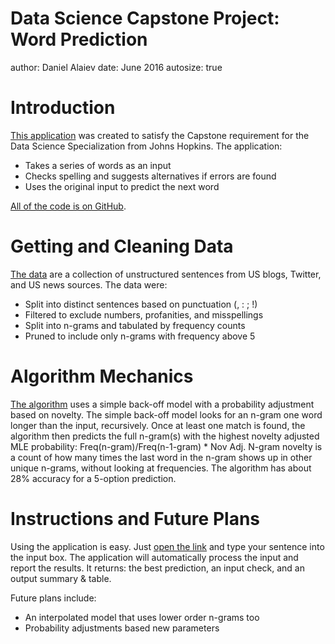 Data Science Capstone Project: Word Prediction
========================================================
author: Daniel Alaiev
date: June 2016
autosize: true

Introduction
========================================================

[This application](https://datadan01.shinyapps.io/Word_Prediction_Capstone/) was created to satisfy the Capstone requirement for the Data Science Specialization from Johns Hopkins. The application:

- Takes a series of words as an input
- Checks spelling and suggests alternatives if errors are found
- Uses the original input to predict the next word

[All of the code is on GitHub](https://github.com/DataDan01/Capstone).

Getting and Cleaning Data
========================================================

[The data](https://d396qusza40orc.cloudfront.net/dsscapstone/dataset/Coursera-SwiftKey.zip) are a collection of unstructured sentences from US blogs, Twitter, and US news sources. The data were:

- Split into distinct sentences based on punctuation (, : ; !)
- Filtered to exclude numbers, profanities, and misspellings
- Split into n-grams and tabulated by frequency counts
- Pruned to include only n-grams with frequency above 5

Algorithm Mechanics
========================================================
[The algorithm](https://github.com/DataDan01/Capstone) uses a simple back-off model with a probability adjustment based on novelty. The simple back-off model looks for an n-gram one word longer than the input, recursively. Once at least one match is found, the algorithm then predicts the full n-gram(s) with the highest novelty adjusted MLE probability: Freq(n-gram)/Freq(n-1-gram) * Nov Adj. N-gram novelty is a count of how many times the last word in the n-gram shows up in other unique n-grams, without looking at frequencies. The algorithm has about 28% accuracy for a 5-option prediction.

Instructions and Future Plans
========================================================
Using the application is easy. Just [open the link](https://datadan01.shinyapps.io/Word_Prediction_Capstone/) and type your sentence into the input box. The application will automatically process the input and report the results. It returns: the best prediction, an input check, and an output summary & table.

Future plans include:
- An interpolated model that uses lower order n-grams too
- Probability adjustments based new parameters
